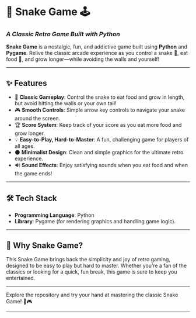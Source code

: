 # 🐍 Snake Game 🕹️  
### *A Classic Retro Game Built with Python*  

**Snake Game** is a nostalgic, fun, and addictive game built using **Python** and **Pygame**. Relive the classic arcade experience as you control a snake 🐍, eat food 🍏, and grow longer—while avoiding the walls and yourself!  

---

## ✨ **Features**  
- 🐍 **Classic Gameplay**: Control the snake to eat food and grow in length, but avoid hitting the walls or your own tail!  
- 🎮 **Smooth Controls**: Simple arrow key controls to navigate your snake around the screen.  
- 🏆 **Score System**: Keep track of your score as you eat more food and grow longer.  
- 💡 **Easy-to-Play, Hard-to-Master**: A fun, challenging game for players of all ages.  
- 🌑 **Minimalist Design**: Clean and simple graphics for the ultimate retro experience.  
- 🔊 **Sound Effects**: Enjoy satisfying sounds when you eat food and when the game ends!  

---

## 🛠️ **Tech Stack**  
- **Programming Language**: Python  
- **Library**: Pygame (for rendering graphics and handling game logic).  

---

## 🌟 **Why Snake Game?**  
This Snake Game brings back the simplicity and joy of retro gaming, designed to be easy to play but hard to master. Whether you’re a fan of the classics or looking for a quick, fun break, this game is sure to keep you entertained.  

---

Explore the repository and try your hand at mastering the classic Snake Game! 🐍🎮  

---  
